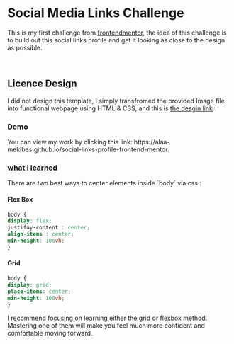 <h1>Social Media Links Challenge</h1>

<p>This is my first challenge from <a href="https://www.frontendmentor.io" target="_blank">frontendmentor</a>, the idea of this challenge is 
  to build out this social links profile and get it looking as close to the design as possible.</p>
  
  <br>

<h2>Licence Design</h2>
  
<p>I did not design this template, I simply transfromed the provided Image file into functional webpage using HTML 
  & CSS, and this is <a href="https://www.frontendmentor.io/challenges/social-links-profile-UG32l9m6dQ" target="_blank">the desgin link</a></p>

<h3>Demo</h3>

<p>You can view my work by clicking this link: https://alaa-mekibes.github.io/social-links-profile-frontend-mentor.</p>

<h3>what i learned</h3>

<p>There are two best ways to center elements inside `body` via css :</p>

<h4>Flex Box</h4>

```css
body {
display: flex; 
justifay-content : center; 
align-items : center; 
min-height: 100vh;
}
```

<h4>Grid</h4>

```css
body {
display: grid;
place-items: center;
min-height: 100vh;
}
```
<p>I recommend focusing on learning either the grid or flexbox method. Mastering one of them will make you feel much more confident and comfortable moving forward.</p>
